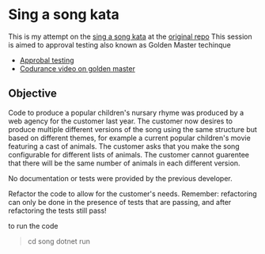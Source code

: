 # Sing a song kata

This is my attempt on the [sing a song kata](https://kata-log.rocks/sing-a-song-kata) at the [original repo](https://github.com/sleepyfox/code-dojo-39)
This session is aimed to approval testing also known as Golden Master techinque
* [Approbal testing](https://understandlegacycode.com/approval-tests/)
* [Codurance video on golden master](https://www.youtube.com/watch?v=cI7CtKwsE_w)

## Objective
Code to produce a popular children's nursary rhyme was produced by a web agency for the customer last year. The customer now desires to produce multiple different versions of the song using the same structure but based on different themes, for example a current popular children's movie featuring a cast of animals. The customer asks that you make the song configurable for different lists of animals. The customer cannot guarentee that there will be the same number of animals in each different version.

No documentation or tests were provided by the previous developer.

Refactor the code to allow for the customer's needs. Remember: refactoring can only be done in the presence of tests that are passing, and after refactoring the tests still pass!

to run the code
>cd song
>dotnet run
